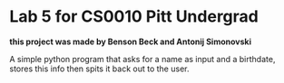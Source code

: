 # Lab 5 for CS0010 Pitt Undergrad
**this project was made by Benson Beck and Antonij Simonovski**

A simple python program that asks for a name as input and a birthdate, stores this info then spits it back out to the user.
